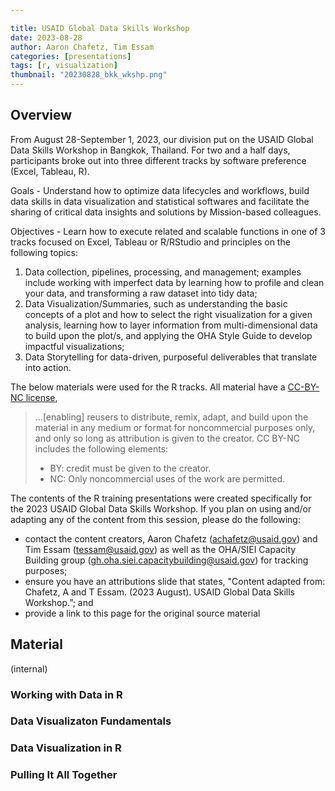 ```yaml
---

title: USAID Global Data Skills Workshop
date: 2023-08-28
author: Aaron Chafetz, Tim Essam
categories: [presentations]
tags: [r, visualization]
thumbnail: "20230828_bkk_wkshp.png"
---
```


## Overview
From August 28-September 1, 2023, our division put on the USAID Global Data Skills Workshop in Bangkok, Thailand. For two and a half days, participants broke out into three different tracks by software preference (Excel, Tableau, R).

Goals - Understand how to optimize data lifecycles and workflows, build data skills in data visualization and statistical softwares and facilitate the sharing of critical data insights and solutions by Mission-based colleagues. 

Objectives - Learn how to execute related and scalable functions in one of 3 tracks focused on Excel, Tableau or R/RStudio and principles on the following topics: 

   1. Data collection, pipelines, processing, and management; examples include working with imperfect data by learning how to profile and clean your data, and transforming a raw dataset into tidy data;
   2. Data Visualization/Summaries, such as understanding the basic concepts of a plot and how to select the right visualization for a given analysis, learning how to layer information from multi-dimensional data to build upon the plot/s, and applying the OHA Style Guide to develop impactful visualizations; 
   3. Data Storytelling for data-driven, purposeful deliverables that translate into action. 

The below materials were used for the R tracks. All material have a [CC-BY-NC license](https://creativecommons.org/licenses/by-nc/4.0/),

> ...[enabling] reusers to distribute, remix, adapt, and build upon the material in any medium or format for noncommercial purposes only, and only so long as attribution is given to the creator. CC BY-NC includes the following elements:
>
>   - BY: credit must be given to the creator.
>   - NC: Only noncommercial uses of the work are permitted.

The contents of the R training presentations were created specifically for the 2023 USAID Global Data Skills Workshop. If you plan on using and/or adapting any of the content from this session, please do the following: 

  - contact the content creators, Aaron Chafetz (achafetz@usaid.gov) and Tim Essam (tessam@usaid.gov) as well as the OHA/SIEI Capacity Building group (gh.oha.siei.capacitybuilding@usaid.gov) for tracking purposes; 
  - ensure you have an attributions slide that states, "Content adapted from: Chafetz, A and T Essam. (2023 August). USAID Global Data Skills Workshop.”; and 
  - provide a link to this page for the original source material


## Material
(internal)

### Working with Data in R

### Data Visualizaton Fundamentals

### Data Visualization in R


### Pulling It All Together


